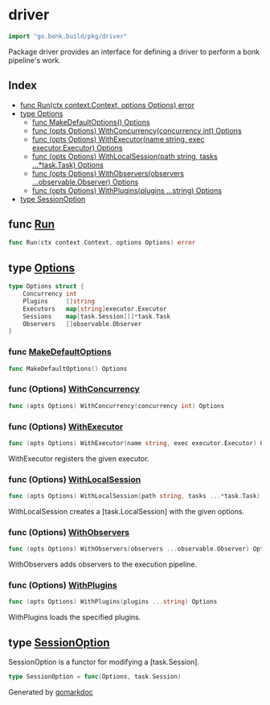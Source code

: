 <!-- Code generated by gomarkdoc. DO NOT EDIT -->

# driver

```go
import "go.bonk.build/pkg/driver"
```

Package driver provides an interface for defining a driver to perform a bonk pipeline's work.

## Index

- [func Run\(ctx context.Context, options Options\) error](<#Run>)
- [type Options](<#Options>)
  - [func MakeDefaultOptions\(\) Options](<#MakeDefaultOptions>)
  - [func \(opts Options\) WithConcurrency\(concurrency int\) Options](<#Options.WithConcurrency>)
  - [func \(opts Options\) WithExecutor\(name string, exec executor.Executor\) Options](<#Options.WithExecutor>)
  - [func \(opts Options\) WithLocalSession\(path string, tasks ...\*task.Task\) Options](<#Options.WithLocalSession>)
  - [func \(opts Options\) WithObservers\(observers ...observable.Observer\) Options](<#Options.WithObservers>)
  - [func \(opts Options\) WithPlugins\(plugins ...string\) Options](<#Options.WithPlugins>)
- [type SessionOption](<#SessionOption>)


<a name="Run"></a>
## func [Run](<driver.go#L22>)

```go
func Run(ctx context.Context, options Options) error
```



<a name="Options"></a>
## type [Options](<options.go#L12-L18>)



```go
type Options struct {
    Concurrency int
    Plugins     []string
    Executors   map[string]executor.Executor
    Sessions    map[task.Session][]*task.Task
    Observers   []observable.Observer
}
```

<a name="MakeDefaultOptions"></a>
### func [MakeDefaultOptions](<options.go#L20>)

```go
func MakeDefaultOptions() Options
```



<a name="Options.WithConcurrency"></a>
### func \(Options\) [WithConcurrency](<options.go#L29>)

```go
func (opts Options) WithConcurrency(concurrency int) Options
```



<a name="Options.WithExecutor"></a>
### func \(Options\) [WithExecutor](<options.go#L36>)

```go
func (opts Options) WithExecutor(name string, exec executor.Executor) Options
```

WithExecutor registers the given executor.

<a name="Options.WithLocalSession"></a>
### func \(Options\) [WithLocalSession](<options.go#L53>)

```go
func (opts Options) WithLocalSession(path string, tasks ...*task.Task) Options
```

WithLocalSession creates a \[task.LocalSession\] with the given options.

<a name="Options.WithObservers"></a>
### func \(Options\) [WithObservers](<options.go#L61>)

```go
func (opts Options) WithObservers(observers ...observable.Observer) Options
```

WithObservers adds observers to the execution pipeline.

<a name="Options.WithPlugins"></a>
### func \(Options\) [WithPlugins](<options.go#L43>)

```go
func (opts Options) WithPlugins(plugins ...string) Options
```

WithPlugins loads the specified plugins.

<a name="SessionOption"></a>
## type [SessionOption](<options.go#L50>)

SessionOption is a functor for modifying a \[task.Session\].

```go
type SessionOption = func(Options, task.Session)
```

Generated by [gomarkdoc](<https://github.com/princjef/gomarkdoc>)
